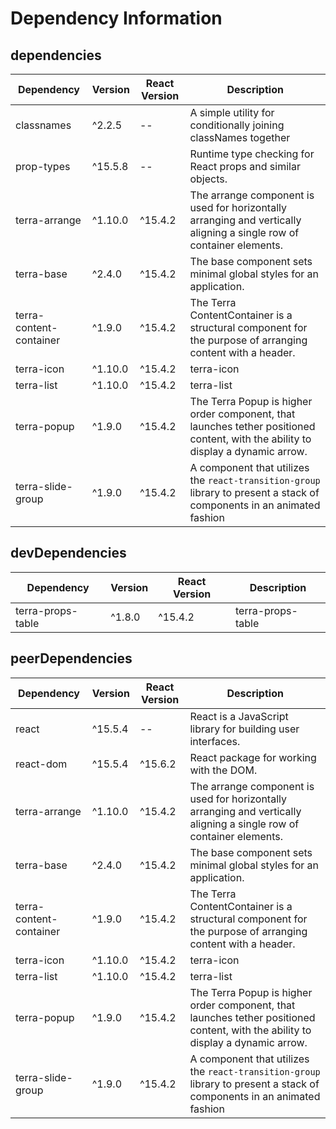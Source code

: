 # Dependency Information

## dependencies
| Dependency | Version | React Version | Description |
|-|-|-|-|
| classnames | ^2.2.5 | -- | A simple utility for conditionally joining classNames together |
| prop-types | ^15.5.8 | -- | Runtime type checking for React props and similar objects. |
| terra-arrange | ^1.10.0 | ^15.4.2 | The arrange component is used for horizontally arranging and vertically aligning a single row of container elements. |
| terra-base | ^2.4.0 | ^15.4.2 | The base component sets minimal global styles for an application. |
| terra-content-container | ^1.9.0 | ^15.4.2 | The Terra ContentContainer is a structural component for the purpose of arranging content with a header. |
| terra-icon | ^1.10.0 | ^15.4.2 | terra-icon |
| terra-list | ^1.10.0 | ^15.4.2 | terra-list |
| terra-popup | ^1.9.0 | ^15.4.2 | The Terra Popup is higher order component, that launches tether positioned content, with the ability to display a dynamic arrow. |
| terra-slide-group | ^1.9.0 | ^15.4.2 | A component that utilizes the `react-transition-group` library to present a stack of components in an animated fashion |

## devDependencies
| Dependency | Version | React Version | Description |
|-|-|-|-|
| terra-props-table | ^1.8.0 | ^15.4.2 | terra-props-table |

## peerDependencies
| Dependency | Version | React Version | Description |
|-|-|-|-|
| react | ^15.5.4 | -- | React is a JavaScript library for building user interfaces. |
| react-dom | ^15.5.4 | ^15.6.2 | React package for working with the DOM. |
| terra-arrange | ^1.10.0 | ^15.4.2 | The arrange component is used for horizontally arranging and vertically aligning a single row of container elements. |
| terra-base | ^2.4.0 | ^15.4.2 | The base component sets minimal global styles for an application. |
| terra-content-container | ^1.9.0 | ^15.4.2 | The Terra ContentContainer is a structural component for the purpose of arranging content with a header. |
| terra-icon | ^1.10.0 | ^15.4.2 | terra-icon |
| terra-list | ^1.10.0 | ^15.4.2 | terra-list |
| terra-popup | ^1.9.0 | ^15.4.2 | The Terra Popup is higher order component, that launches tether positioned content, with the ability to display a dynamic arrow. |
| terra-slide-group | ^1.9.0 | ^15.4.2 | A component that utilizes the `react-transition-group` library to present a stack of components in an animated fashion |
